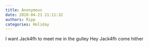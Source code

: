 ```yaml
---
title: Anonymous
date: 2020-04-21 21:11:32
authors: Ripp
categories: Holiday
---
```


 I want Jack4fh to meet me in the gulley
Hey Jack4fh come hither